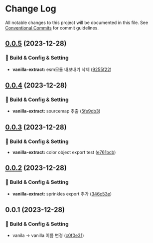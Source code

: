# Change Log

All notable changes to this project will be documented in this file.
See [Conventional Commits](https://conventionalcommits.org) for commit guidelines.

## [0.0.5](https://github.com/Raoun4136/raoun/compare/@raoun/vanilla-extract@0.0.4...@raoun/vanilla-extract@0.0.5) (2023-12-28)


### 👷 Build & Config & Setting

* **vanilla-extract:** esm모듈 내보내기 삭제 ([9255f22](https://github.com/Raoun4136/raoun/commit/9255f221232872b4c091820428fd27119c1c0e35))



## [0.0.4](https://github.com/Raoun4136/raoun/compare/@raoun/vanilla-extract@0.0.3...@raoun/vanilla-extract@0.0.4) (2023-12-28)


### 👷 Build & Config & Setting

* **vanilla-extract:** sourcemap 추출 ([5fe9db3](https://github.com/Raoun4136/raoun/commit/5fe9db349a56741a884420a295fa954f09e6e5ef))



## [0.0.3](https://github.com/Raoun4136/raoun/compare/@raoun/vanilla-extract@0.0.2...@raoun/vanilla-extract@0.0.3) (2023-12-28)


### 👷 Build & Config & Setting

* **vanilla-extract:** color object export test ([e761bcb](https://github.com/Raoun4136/raoun/commit/e761bcb9a014a76248a8dfda4155a1a96cb5e067))



## [0.0.2](https://github.com/Raoun4136/raoun/compare/@raoun/vanilla-extract@0.0.1...@raoun/vanilla-extract@0.0.2) (2023-12-28)


### 👷 Build & Config & Setting

* **vanilla-extract:** sprinkles export 추가 ([346c53e](https://github.com/Raoun4136/raoun/commit/346c53e38df84bd363d4500a9a9184280ef295b5))



## 0.0.1 (2023-12-28)


### 👷 Build & Config & Setting

* vanila -> vanilla 이름 변경 ([c0f0e31](https://github.com-raoun4136/Raoun4136/raoun/commit/c0f0e3105e59a8b74081a282ae263ca453a394f4))
